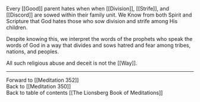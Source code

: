 Every [[Good]] parent hates when when [[Division]], [[Strife]], and [[Discord]] are sowed within their family unit. We Know from both Spirit and Scripture that God hates those who sow division and strife among His children. 

Despite knowing this, we interpret the words of the prophets who speak the words of God in a way that divides and sows hatred and fear among tribes, nations, and peoples. 

All such religious abuse and deceit is not the [[Way]].

___

Forward to [[Meditation 352]]  
Back to [[Meditation 350]]  
Back to table of contents [[The Lionsberg Book of Meditations]]  
